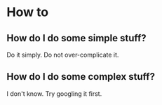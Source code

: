 # How to

## How do I do some simple stuff?

Do it simply. Do not over-complicate it.

## How do I do some complex stuff?

I don't know. Try googling it first.

